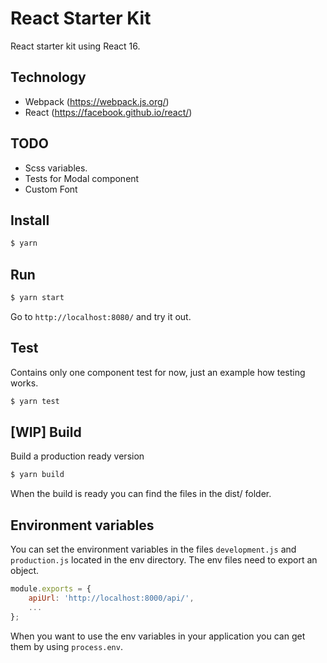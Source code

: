 # React Starter Kit
React starter kit using React 16.

## Technology
- Webpack (https://webpack.js.org/)
- React (https://facebook.github.io/react/)

## TODO
- Scss variables.
- Tests for Modal component
- Custom Font

## Install

```bash
$ yarn
```

## Run
```bash
$ yarn start
```

Go to `http://localhost:8080/` and try it out.

## Test
Contains only one component test for now, just an example how testing works.

```bash
$ yarn test
```

## [WIP] Build
Build a production ready version

```bash
$ yarn build
```

When the build is ready you can find the files in the dist/ folder.

## Environment variables
You can set the environment variables in the files `development.js` and `production.js` located in the env directory. The env files need to export an object.

```js
module.exports = {
    apiUrl: 'http://localhost:8000/api/',
    ...
};
```

When you want to use the env variables in your application you can get them by using `process.env`.
